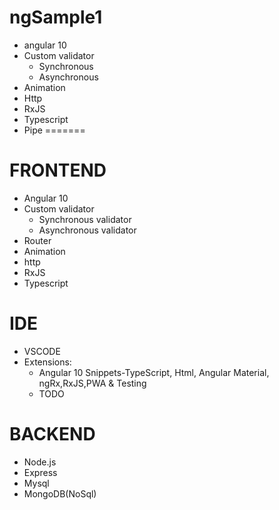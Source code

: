 # ngSample1
* angular 10
* Custom validator
    * Synchronous
    * Asynchronous
* Animation
* Http
* RxJS
* Typescript
* Pipe
=======
# FRONTEND
* Angular 10
* Custom validator
    * Synchronous validator
    * Asynchronous validator
* Router
* Animation
* http
* RxJS
* Typescript
> 
# IDE
* VSCODE
* Extensions:
    * Angular 10 Snippets-TypeScript, Html, Angular Material, ngRx,RxJS,PWA & Testing
    * TODO
# BACKEND
* Node.js 
* Express
* Mysql
* MongoDB(NoSql)

